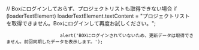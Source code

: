   // Boxにログインしておらず、プロジェクトリストも取得できない場合
            if (loaderTextElement) loaderTextElement.textContent = "プロジェクトリストを取得できません。Boxにログインして再度お試しください。";


                        alert('BOXにログインされていないため、更新データは取得できません。前回同期したデータを表示します。');
